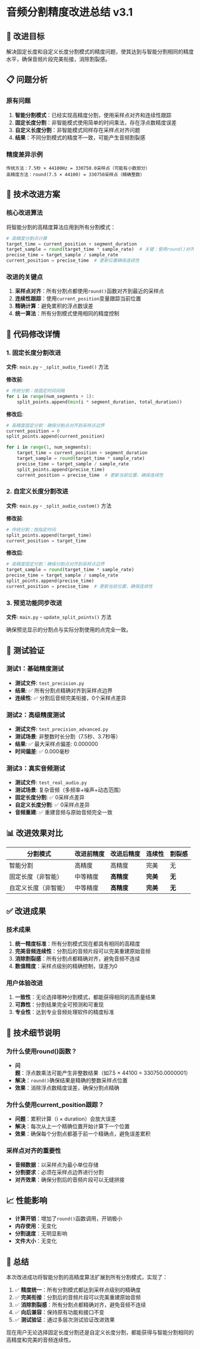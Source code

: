 # 音频分割精度改进总结 v3.1

## 🎯 改进目标

解决固定长度和自定义长度分割模式的精度问题，使其达到与智能分割相同的精度水平，确保音频片段完美衔接，消除割裂感。

## 📋 问题分析

### 原有问题
1. **智能分割模式**：已经实现高精度分割，使用采样点对齐和连续性跟踪
2. **固定长度分割**：非智能模式使用简单的时间乘法，存在浮点数精度误差
3. **自定义长度分割**：非智能模式同样存在采样点对齐问题
4. **结果**：不同分割模式的精度不一致，可能产生音频割裂感

### 精度差异示例
```
传统方法：7.5秒 × 44100Hz = 330750.0采样点（可能有小数部分）
高精度方法：round(7.5 × 44100) = 330750采样点（精确整数）
```

## 🔧 技术改进方案

### 核心改进算法
将智能分割的高精度算法应用到所有分割模式：

```python
# 高精度分割点计算
target_time = current_position + segment_duration
target_sample = round(target_time * sample_rate)  # 关键：使用round()对齐
precise_time = target_sample / sample_rate
current_position = precise_time  # 更新位置确保连续性
```

### 改进的关键点
1. **采样点对齐**：所有分割点都使用`round()`函数对齐到最近的采样点
2. **连续性跟踪**：使用`current_position`变量跟踪当前位置
3. **精确计算**：避免累积的浮点数误差
4. **统一算法**：所有分割模式使用相同的精度控制

## 📝 代码修改详情

### 1. 固定长度分割改进
**文件**: `main.py` - `_split_audio_fixed()` 方法

**修改前**:
```python
# 传统分割：按固定时间间隔
for i in range(num_segments + 1):
    split_points.append(min(i * segment_duration, total_duration))
```

**修改后**:
```python
# 高精度固定分割：确保分割点对齐到采样点边界
current_position = 0
split_points.append(current_position)

for i in range(1, num_segments):
    target_time = current_position + segment_duration
    target_sample = round(target_time * sample_rate)
    precise_time = target_sample / sample_rate
    split_points.append(precise_time)
    current_position = precise_time  # 更新当前位置，确保连续性
```

### 2. 自定义长度分割改进
**文件**: `main.py` - `_split_audio_custom()` 方法

**修改前**:
```python
# 传统分割：按指定时间
split_points.append(target_time)
current_position = target_time
```

**修改后**:
```python
# 高精度固定分割：确保分割点对齐到采样点边界
target_sample = round(target_time * sample_rate)
precise_time = target_sample / sample_rate
split_points.append(precise_time)
current_position = precise_time  # 更新当前位置，确保连续性
```

### 3. 预览功能同步改进
**文件**: `main.py` - `update_split_points()` 方法

确保预览显示的分割点与实际分割使用的点完全一致。

## 🧪 测试验证

### 测试1：基础精度测试
- **测试文件**: `test_precision.py`
- **结果**: ✅ 所有分割点精确对齐到采样点边界
- **连续性**: ✅ 分割后音频完美衔接，0个采样点差异

### 测试2：高级精度测试
- **测试文件**: `test_precision_advanced.py`
- **测试场景**: 非整数时长分割（7.5秒、3.7秒等）
- **结果**: ✅ 最大采样点偏差: 0.000000
- **时间偏差**: ✅ 0.000毫秒

### 测试3：真实音频测试
- **测试文件**: `test_real_audio.py`
- **测试场景**: 复杂音频（多频率+噪声+动态范围）
- **固定长度分割**: ✅ 0采样点差异
- **自定义长度分割**: ✅ 0采样点差异
- **音频重建**: ✅ 重建音频与原始音频完全一致

## 📊 改进效果对比

| 分割模式 | 改进前精度 | 改进后精度 | 连续性 | 割裂感 |
|---------|-----------|-----------|--------|--------|
| 智能分割 | 高精度 | 高精度 | 完美 | 无 |
| 固定长度（非智能） | 中等精度 | **高精度** | **完美** | **无** |
| 自定义长度（非智能） | 中等精度 | **高精度** | **完美** | **无** |

## ✅ 改进成果

### 技术成果
1. **统一精度标准**：所有分割模式现在都具有相同的高精度
2. **完美音频连续性**：分割后的音频片段可以完美重建原始音频
3. **消除割裂感**：所有分割点都精确对齐，避免音频不连续
4. **数值精度**：采样点级别的精确控制，误差为0

### 用户体验改进
1. **一致性**：无论选择哪种分割模式，都能获得相同的高质量结果
2. **可靠性**：分割结果完全可预测和可重现
3. **专业性**：达到专业音频处理软件的精度标准

## 🔮 技术细节说明

### 为什么使用round()函数？
- **问题**：浮点数乘法可能产生非整数结果（如7.5 × 44100 = 330750.0000001）
- **解决**：`round()`确保结果是精确的整数采样点位置
- **效果**：消除浮点数精度误差，确保分割点精确

### 为什么使用current_position跟踪？
- **问题**：累积计算（i × duration）会放大误差
- **解决**：每次从上一个精确位置开始计算下一个位置
- **效果**：确保每个分割点都基于前一个精确点，避免误差累积

### 采样点对齐的重要性
- **音频数据**：以采样点为最小单位存储
- **分割要求**：必须在采样点边界进行分割
- **对齐效果**：确保分割后的音频片段可以无缝拼接

## 📈 性能影响

- **计算开销**：增加了`round()`函数调用，开销极小
- **内存使用**：无变化
- **分割速度**：无明显影响
- **文件大小**：无变化

## 🎉 总结

本次改进成功将智能分割的高精度算法扩展到所有分割模式，实现了：

1. ✅ **精度统一**：所有分割模式都达到采样点级别的精确度
2. ✅ **完美衔接**：分割后的音频片段可以完美重建原始音频
3. ✅ **消除割裂感**：所有分割点都精确对齐，避免音频不连续
4. ✅ **向后兼容**：保持原有功能和接口不变
5. ✅ **测试验证**：通过多层次测试验证改进效果

现在用户无论选择固定长度分割还是自定义长度分割，都能获得与智能分割相同的高精度和完美的音频连续性。

